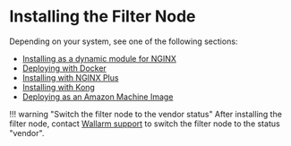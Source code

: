 # Installing the Filter Node

Depending on your system, see one of the following sections:

* [Installing as a dynamic module for NGINX](../admin-en/installation-nginx-en.md)
* [Deploying with Docker](../admin-en/installation-docker-en.md)
* [Installing with NGINX Plus](../admin-en/installation-nginxplus-en.md)
* [Installing with Kong](../admin-en/installation-kong-en.md)
* [Deploying as an Amazon Machine Image](../admin-en/installation-ami-en.md)

!!! warning "Switch the filter node to the vendor status"
    After installing the filter node, contact [Wallarm support](mailto:support@wallarm.com) to switch the filter node to the status "vendor".